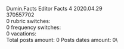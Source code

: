 Dumin.Facts	Editor Facts 4 2020.04.29\
370557702\
0 rubric switches:\
0 frequency switches:\
0 vacations:\
Total posts amount: 0	Posts dates amount: 0\
